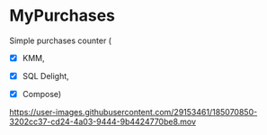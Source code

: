 # MyPurchases
Simple purchases counter (

+ [X] KMM, 
+ [X] SQL Delight,
+ [X] Compose)


https://user-images.githubusercontent.com/29153461/185070850-3202cc37-cd24-4a03-9444-9b4424770be8.mov

